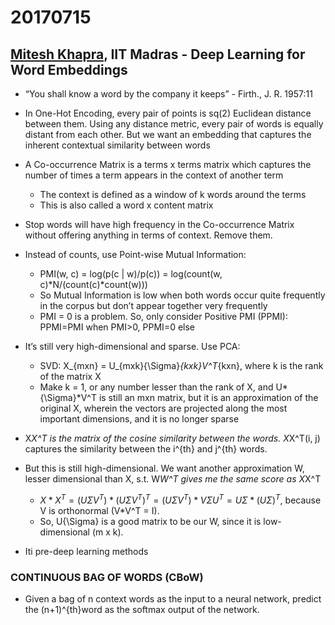 # 20170715

## [Mitesh Khapra](http://www.cse.iitm.ac.in/~miteshk/publications.html), IIT Madras - Deep Learning for Word Embeddings

- “You shall know a word by the company it keeps” - Firth., J. R. 1957:11

- In One-Hot Encoding, every pair of points is sq(2) Euclidean distance between them. Using any distance metric, every pair of words is equally distant from each other. But we want an embedding that captures the inherent contextual similarity between words

- A Co-occurrence Matrix is a terms x terms matrix which captures the number of times a term appears in the context of another term
    - The context is defined as a window of k words around the terms
    - This is also called a word x content matrix

- Stop words will have high frequency in the Co-occurrence Matrix without offering anything in terms of context. Remove them.

- Instead of counts, use Point-wise Mutual Information:
    - PMI(w, c) = log(p(c | w)/p(c)) = log(count(w, c)*N/(count(c)*count(w)))
    - So Mutual Information is low when both words occur quite frequently in the corpus but don’t appear together very frequently
    - PMI = 0 is a problem. So, only consider Positive PMI (PPMI): PPMI=PMI when PMI>0, PPMI=0 else

- It’s still very high-dimensional and sparse. Use PCA:
    - SVD: X_{mxn} = U_{mxk}{\Sigma}_{kxk}V^T_{kxn}, where k is the rank of the matrix X
    - Make k = 1, or any number lesser than the rank of X, and U*{\Sigma}*V^T is still an mxn matrix, but it is an approximation of the original X, wherein the vectors are projected along the most important dimensions, and it is no longer sparse

- X*X^T is the matrix of the cosine similarity between the words. X*X^T(i, j) captures the similarity between the i^{th} and j^{th} words. 

- But this is still high-dimensional. We want another approximation W, lesser dimensional than X, s.t. W*W^T gives me the same score as X*X^T
    - $X*X^T = (U{\Sigma}V^T)*(U{\Sigma}V^T)^T = (U{\Sigma}V^T)*{V{\Sigma}U^T} = U{\Sigma}*(U{\Sigma})^T$, because V is orthonormal (V*V^T = I).
    - So, U{\Sigma} is a good matrix to be our W, since it is low-dimensional (m x k).

- Iti pre-deep learning methods

### CONTINUOUS BAG OF WORDS (CBoW)

- Given a bag of n context words as the input to a neural network, predict the (n+1)^{th}word as the softmax output of the network.
